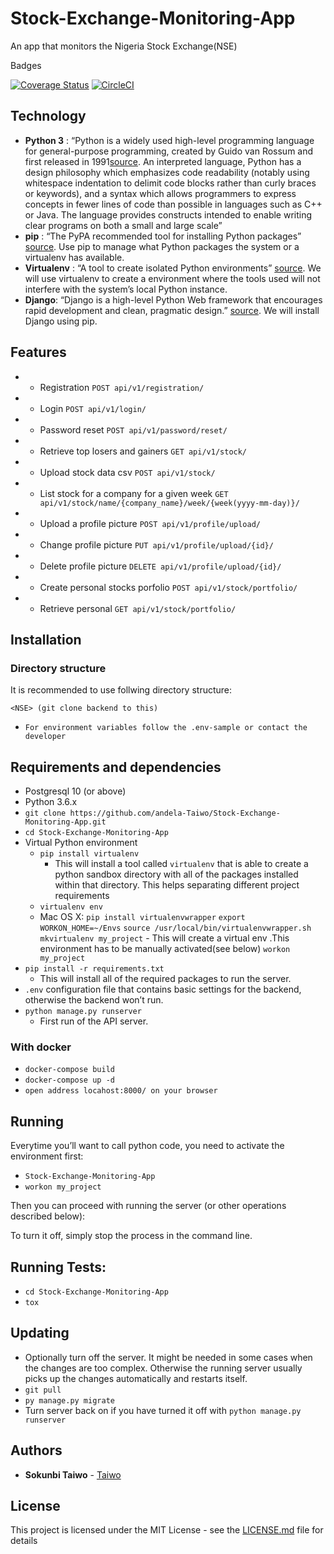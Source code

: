 # Stock-Exchange-Monitoring-App
An app that monitors the Nigeria Stock Exchange(NSE)

Badges

[![Coverage Status](https://coveralls.io/repos/github/andela-Taiwo/Stock-Exchange-Monitoring-App/badge.svg?branch=master)](https://coveralls.io/github/andela-Taiwo/Stock-Exchange-Monitoring-App?branch=master) [![CircleCI](https://circleci.com/gh/andela-Taiwo/Stock-Exchange-Monitoring-App.svg?style=svg)](https://circleci.com/gh/andela-Taiwo/Stock-Exchange-Monitoring-App)

## Technology 
* **Python 3** : “Python is a widely used high-level programming language for general-purpose programming, created by Guido van Rossum and first released in 1991[source](https://www.python.org/downloads/release/python-360/). An interpreted language, Python has a design philosophy which emphasizes code readability (notably using whitespace indentation to delimit code blocks rather than curly braces or keywords), and a syntax which allows programmers to express concepts in fewer lines of code than possible in languages such as C++ or Java. The language provides constructs intended to enable writing clear programs on both a small and large scale” 
* **pip** : “The PyPA recommended tool for installing Python packages” [source](https://pypi.org/project/pip/). Use pip to manage what Python packages the system or a virtualenv has available.
* **Virtualenv** : “A tool to create isolated Python environments” [source](https://virtualenv.pypa.io/en/latest/). We will use virtualenv to create a environment where the tools used will not interfere with the system’s local Python instance.
* **Django**: “Django is a high-level Python Web framework that encourages rapid development and clean, pragmatic design.” [source](https://www.djangoproject.com/). We will install Django using pip.

## Features
* - Registration `POST api/v1/registration/`
* - Login `POST api/v1/login/` 
* - Password reset  `POST api/v1/password/reset/`
* - Retrieve top losers and gainers `GET api/v1/stock/`
* - Upload stock data csv `POST api/v1/stock/`
* - List stock for a company  for a given week `GET api/v1/stock/name/{company_name}/week/{week(yyyy-mm-day)}/`
* - Upload a profile picture `POST api/v1/profile/upload/`
* - Change profile picture `PUT api/v1/profile/upload/{id}/`
* - Delete profile picture `DELETE api/v1/profile/upload/{id}/`
* - Create personal stocks porfolio  `POST api/v1/stock/portfolio/`
* - Retrieve personal `GET api/v1/stock/portfolio/`


## Installation

### Directory structure

It is recommended to use follwing directory structure:

```
<NSE> (git clone backend to this)
```
- `For environment variables follow the .env-sample or contact the developer`

## Requirements and dependencies

- Postgresql 10 (or above)
- Python 3.6.x
- `git clone https://github.com/andela-Taiwo/Stock-Exchange-Monitoring-App.git`
- `cd Stock-Exchange-Monitoring-App`
- Virtual Python environment
  - `pip install virtualenv`
    - This will install a tool called `virtualenv` that is able to create a python sandbox directory with all of the packages installed within that directory. This helps separating different project requirements 
  - `virtualenv env`
  - Mac OS X: 
    `pip install virtualenvwrapper`
    `export WORKON_HOME=~/Envs`
    `source /usr/local/bin/virtualenvwrapper.sh`
    `mkvirtualenv my_project`
        - This will create a virtual env .This environment has to be manually activated(see below)
        `workon my_project`
- `pip install -r requirements.txt`
  - This will install all of the required packages to run the server.
-  `.env` configuration file that contains basic settings for the backend, otherwise the backend won’t run.
- `python manage.py runserver`
  - First run of the API server.

### With docker
- `docker-compose build`
- `docker-compose up -d`
- `open address locahost:8000/ on your browser`

## Running
Everytime you’ll want to call python code, you need to activate the environment first:

- `Stock-Exchange-Monitoring-App`
- `workon my_project`

Then you can proceed with running the server (or other operations described below):



To turn it off, simply stop the process in the command line.
## Running Tests:
 - `cd Stock-Exchange-Monitoring-App`
 - `tox`

## Updating
- Optionally turn off the server. It might be needed in some cases when the changes are too complex. Otherwise the running server usually picks up the changes automatically and restarts itself.
- `git pull`
- `py manage.py migrate`
- Turn server back on if you have turned it off with `python manage.py runserver`




## Authors

* **Sokunbi Taiwo** - [Taiwo](https://github.com/andela-Taiwo)


## License

This project is licensed under the MIT License - see the [LICENSE.md](LICENSE.md) file for details